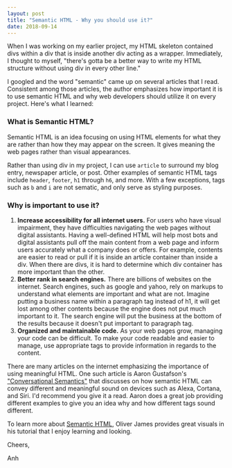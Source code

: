 ```yaml
---
layout: post
title: "Semantic HTML - Why you should use it?"
date: 2018-09-14
---
```


When I was working on my earlier project, my HTML skeleton contained divs within a div that is inside another div acting as a wrapper. Immediately, I thought to myself, "there's gotta be a better way to write my HTML structure without using div in every other line."

I googled and the word "semantic" came up on several articles that I read. Consistent among those articles, the author emphasizes how important it is to use semantic HTML and why web developers should utilize it on every project. Here's what I learned: 

### What is Semantic HTML?

Semantic HTML is an idea focusing on using HTML elements for what they are rather than how they may appear on the screen. It gives meaning the web pages rather than visual appearances. 

Rather than using div in my project, I can use `article` to surround my blog entry, newspaper article, or post. Other examples of semantic HTML tags include `header`, `footer`, `h1` through `h6`, and more. With a few exceptions, tags such as `b` and `i` are not sematic, and only serve as styling purposes. 

### Why is important to use it?

1. **Increase accessibility for all internet users.** For users who have visual impairment, they have difficulties navigating the web pages without digital assistants. Having a well-defined HTML will help most bots and digital assistants pull off the main content from a web page and inform users accurately what a company does or offers. For example, contents are easier to read or pull if it is inside an article container than inside a div. When there are divs, it is hard to determine which div container has more important than the other.
2. **Better rank in search engines.** There are billions of websites on the internet. Search engines, such as google and yahoo, rely on markups to understand what elements are important and what are not. Imagine putting a business name within a paragraph tag instead of h1, it will get lost among other contents because the engine does not put much important to it. The search engine will put the business at the bottom of the results because it doesn't put important to paragraph tag.
3. **Organized and maintainable code.** As your web pages grow, managing your code can be difficult. To make your code readable and easier to manage, use appropriate tags to provide information in regards to the content.

There are many articles on the internet emphasizing the importance of using meaningful HTML. One such article is Aaron Gustafson's ["Conversational Semantics"](https://alistapart.com/article/conversational-semantics) that discusses on how semantic HTML can convey different and meaningful sound on devices such as Alexa, Cortana, and Siri. I'd recommend you give it a read. Aaron does a great job providing different examples to give you an idea why and how different tags sound different. 

To learn more about [Semantic HTML](https://internetingishard.com/html-and-css/semantic-html/), Oliver James provides great visuals in his tutorial that I enjoy learning and looking. 

Cheers,

Anh
